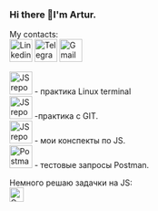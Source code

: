 ### Hi there 👋I'm Artur. 

My contacts:  
[<img src='https://cdn-icons-png.flaticon.com/512/145/145807.png' alt='Linkedin' height='40'>](https://www.linkedin.com/in/artur-balsis-256a95238/)
[<img src='https://upload.wikimedia.org/wikipedia/commons/thumb/8/82/Telegram_logo.svg/2048px-Telegram_logo.svg.png' alt='Telegram' height='40'>](https://t.me/artbalsis)
[<img src='https://icon-library.com/images/gmail-png-icon/gmail-png-icon-6.jpg' alt='Gmail' height='40'>](mailto:artur.balsis@gmail.com)

[<img src='https://icon-library.com/images/terminal-icon/terminal-icon-6.jpg' alt='JS repo' height='40'>](https://github.com/balsis/linux_terminal) - практика Linux terminal  
[<img src='https://guillaume.techene.net/wp-content/uploads/2021/06/git-icon.png' alt='JS repo' height='40'>](https://github.com/balsis/JSON) -практика с GIT.  
[<img src='https://icon-library.com/images/javascript-icon/javascript-icon-17.jpg' alt='JS repo' height='40'>](https://github.com/balsis/JS_conspectus/blob/main/script.js) - мои конспекты по JS.  
[<img src='https://user-images.githubusercontent.com/7853266/44114706-9c72dd08-9fd1-11e8-8d9d-6d9d651c75ad.png' alt='Postman' height='40'>](https://github.com/balsis/postman) - тестовые запросы Postman.  


Немного решаю задачки на JS:   
[<img src='https://www.codewars.com/users/balsis/badges/small' alt='Codewars' height='25'>](https://github.com/balsis/codewars/blob/main/8kyu.js)



<!--
**balsis/balsis** is a ✨ _special_ ✨ repository because its `README.md` (this file) appears on your GitHub profile.

Here are some ideas to get you started:

- 🔭 I’m currently working on ...
- 🌱 I’m currently learning ...
- 👯 I’m looking to collaborate on ...
- 🤔 I’m looking for help with ...
- 💬 Ask me about ...
- 📫 How to reach me: ...
- 😄 Pronouns: ...
- ⚡ Fun fact: ...
-->
